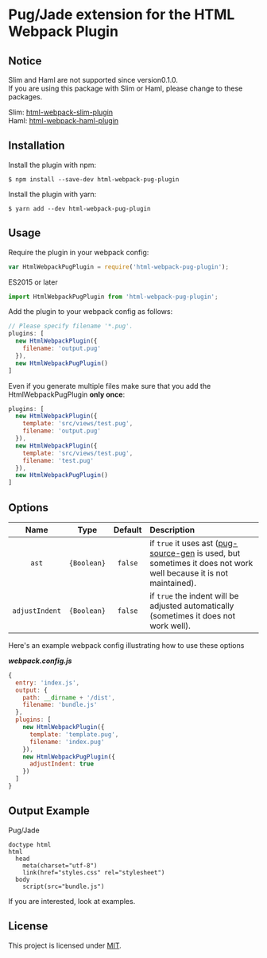 Pug/Jade extension for the HTML Webpack Plugin
========================================

Notice
------------
Slim and Haml are not supported since version0.1.0.  
If you are using this package with Slim or Haml, please change to these packages.

Slim: [html-webpack-slim-plugin](https://www.npmjs.com/package/html-webpack-slim-plugin)  
Haml: [html-webpack-haml-plugin](https://www.npmjs.com/package/html-webpack-haml-plugin)

Installation
------------
Install the plugin with npm:

```shell
$ npm install --save-dev html-webpack-pug-plugin
```

Install the plugin with yarn:

```shell
$ yarn add --dev html-webpack-pug-plugin
```

Usage
-----
Require the plugin in your webpack config:

```javascript
var HtmlWebpackPugPlugin = require('html-webpack-pug-plugin');
```

ES2015 or later

```javascript
import HtmlWebpackPugPlugin from 'html-webpack-pug-plugin';
```

Add the plugin to your webpack config as follows:

```javascript
// Please specify filename '*.pug'.
plugins: [
  new HtmlWebpackPlugin({
    filename: 'output.pug'
  }),
  new HtmlWebpackPugPlugin()
]  
```

Even if you generate multiple files make sure that you add the HtmlWebpackPugPlugin **only once**:

```javascript
plugins: [
  new HtmlWebpackPlugin({
    template: 'src/views/test.pug',
    filename: 'output.pug'
  }),
  new HtmlWebpackPlugin({
    template: 'src/views/test.pug',
    filename: 'test.pug'
  }),
  new HtmlWebpackPugPlugin()
]  
```

Options
-----
| Name | Type | Default | Description |
|:---:|:---:|:---:|:---|
| `ast` | `{Boolean}` | `false` | if `true`  it uses ast ([pug-source-gen](https://github.com/pugjs/pug-source-gen) is used, but sometimes it does not work well because it is not maintained). |
| `adjustIndent` | `{Boolean}` | `false` | if `true` the indent will be adjusted automatically (sometimes it does not work well). |

Here's an example webpack config illustrating how to use these options

***webpack.config.js***
```javascript
{
  entry: 'index.js',
  output: {
    path: __dirname + '/dist',
    filename: 'bundle.js'
  },
  plugins: [
    new HtmlWebpackPlugin({
      template: 'template.pug',
      filename: 'index.pug'
    }),
    new HtmlWebpackPugPlugin({
      adjustIndent: true
    })
  ]
}
```

Output Example
--------------

Pug/Jade

```pug
doctype html
html
  head
    meta(charset="utf-8")
    link(href="styles.css" rel="stylesheet")
  body
    script(src="bundle.js")
```

If you are interested, look at examples.

License
-------

This project is licensed under [MIT](https://github.com/negibouze/html-webpack-pug-plugin/blob/master/LICENSE).
